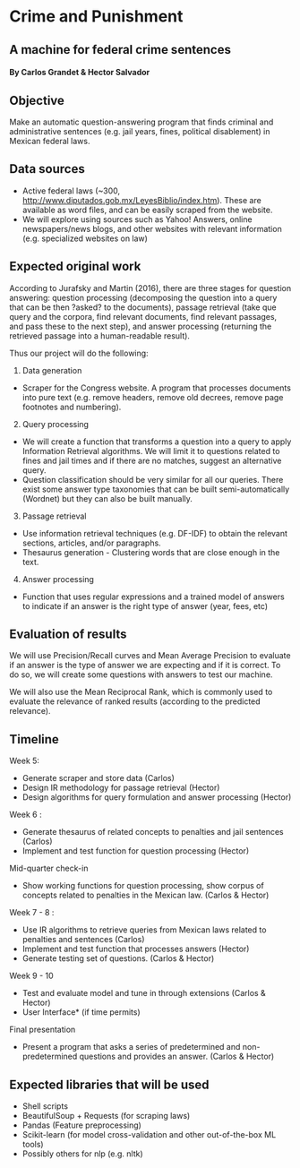 # Crime and Punishment
## A machine for federal crime sentences
#### By Carlos Grandet & Hector Salvador

## Objective
Make an automatic question-answering program that finds criminal and administrative sentences (e.g. jail years, fines, political disablement) in Mexican federal laws.

## Data sources
- Active federal laws (~300, http://www.diputados.gob.mx/LeyesBiblio/index.htm). These are available as word files, and can be easily scraped from the website.
- We will explore using sources such as Yahoo! Answers, online newspapers/news blogs, and other websites with relevant information (e.g. specialized websites on law) 

## Expected original work
According to Jurafsky and Martin (2016), there are three stages for question answering: question processing (decomposing the question into a query that can be then ?asked? to the documents), passage retrieval (take que query and the corpora, find relevant documents, find relevant passages, and pass these to the next step), and answer processing (returning the retrieved passage into a human-readable result).

Thus our project will do the following:  

1. Data generation

- Scraper for the Congress website. A program that processes documents into pure text (e.g. remove headers, remove old decrees, remove page footnotes and numbering).

2. Query processing

- We will create a function that transforms a question into a query to apply Information Retrieval algorithms. We will limit it to questions related to fines and jail times and if there are no matches, suggest an alternative query.
- Question classification should be very similar for all our queries. There exist some answer type taxonomies that can be built semi-automatically (Wordnet) but they can also be built manually. 

3. Passage retrieval 

- Use information retrieval techniques (e.g. DF-IDF) to obtain the relevant sections, articles, and/or paragraphs. 
- Thesaurus generation - Clustering words that are close enough in the text.

4. Answer processing 

- Function that uses regular expressions and a trained model of answers to indicate if an answer is the right type of answer (year, fees, etc) 

## Evaluation of results
We will use Precision/Recall curves and Mean Average Precision to evaluate if an answer is the type of answer we are expecting and if it is correct. To do so, we will create some questions with answers to test our machine.

We will also use the Mean Reciprocal Rank, which is commonly used to evaluate the relevance of ranked results (according to the predicted relevance).

## Timeline
Week 5:
- Generate scraper and store data (Carlos)
- Design IR methodology for passage retrieval (Hector)
- Design algorithms for query formulation and answer processing (Hector)

Week 6 : 
- Generate thesaurus of related concepts to penalties and jail sentences (Carlos)
- Implement and test function for question processing (Hector)

Mid-quarter check-in
- Show working functions for question processing, show corpus of concepts related to penalties in the Mexican law. (Carlos & Hector)

Week 7 - 8 :
- Use IR algorithms to retrieve queries from Mexican laws related to penalties and sentences (Carlos)
- Implement and test function that processes answers (Hector)
- Generate testing set of questions. (Carlos & Hector)

Week 9 - 10
- Test and evaluate model and tune in through extensions  (Carlos & Hector)
- User Interface* (if time permits)

Final presentation
- Present a program that asks a series of predetermined and non-predetermined questions and provides an answer. (Carlos & Hector)

## Expected libraries that will be used
- Shell scripts
- BeautifulSoup + Requests (for scraping laws)
- Pandas (Feature preprocessing)
- Scikit-learn (for model cross-validation and other out-of-the-box ML tools)
- Possibly others for nlp (e.g. nltk)

